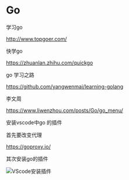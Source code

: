 # Go



学习go

http://www.topgoer.com/

快学go

https://zhuanlan.zhihu.com/quickgo

go 学习之路

https://github.com/yangwenmai/learning-golang



李文周

https://www.liwenzhou.com/posts/Go/go_menu/

安装vscode中go 的插件

首先要改变代理

https://goproxy.io/

其次安装go的插件

![VScode安装插件](https://i.loli.net/2021/06/04/CXq24MKnDmrRuVF.png)